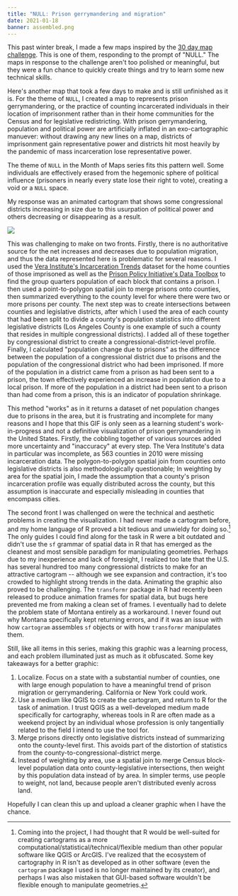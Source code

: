 ```yaml
---
title: "NULL: Prison gerrymandering and migration"
date: 2021-01-18
banner: assembled.png
---
```


This past winter break, I made a few maps inspired by the [30 day map challenge](https://github.com/tjukanovt/30DayMapChallenge). This is one of them, responding to the prompt of "NULL." The maps in response to the challenge aren't too polished or meaningful, but they were a fun chance to quickly create things and try to learn some new technical skills. 

Here's another map that took a few days to make and is still unfinished as it is. For the theme of `NULL`, I created a map to represents prison gerrymandering, or the practice of counting incarcerated individuals in their location of imprisonment rather than in their home communities for the Census and for legislative redistricting. With prison gerrymandering, population and political power are artificially inflated in an exo-cartographic manuever: without drawing any new lines on a map, districts of imprisonment gain representative power and districts hit most heavily by the pandemic of mass incarceration lose representative power. 

The theme of `NULL` in the Month of Maps series fits this pattern well. Some individuals are effectively erased from the hegemonic sphere of political influence (prisoners in nearly every state lose their right to vote), creating a void or a `NULL` space. 

My response was an animated cartogram that shows some congressional districts increasing in size due to this usurpation of political power and others decreasing or disappearing as a result. 

![](assembled.gif)

This was challenging to make on two fronts. Firstly, there is no authoritative source for the net increases and decreases due to population migration, and thus the data represented here is problematic for several reasons. I used the [Vera Institute's Incarceration Trends](https://github.com/vera-institute/incarceration-trends) dataset for the home counties of those imprisoned as well as the [Prison Policy Initiative's Data Toolbox](https://www.prisonpolicy.org/data/) to find the group quarters population of each block that contains a prison. I then used a point-to-polygon spatial join to merge prisons onto counties, then summarized everything to the county level for where there were two or more prisons per county. The next step was to create intersections between counties and legislative districts, after which I used the area of each county that had been split to divide a county's population statistics into different legislative districts (Los Angeles County is one example of such a county that resides in multiple congressional districts). I added all of these together by congressional district to create a congressional-district-level profile. Finally, I calculated "population change due to prisons" as the difference between the population of a congressional district due to prisons and the population of the congressional district who had been imprisoned. If more of the population in a district came from a prison as had been sent to a prison, the town effectively experienced an increase in population due to a local prison. If more of the population in a district had been sent to a prison than had come from a prison, this is an indicator of population shrinkage.  

This method "works" as in it returns a dataset of net population changes due to prisons in the area, but it is frustrating and incomplete for many reasons and I hope that this GIF is only seen as a learning student's work-in-progress and not a definitive visualization of prison gerrymandering in the United States. Firstly, the cobbling together of various sources added more uncertainty and "inaccuracy" at every step. The Vera Institute's data in particular was incomplete, as 563 counties in 2010 were missing incarceration data. The polygon-to-polygon spatial join from counties onto legislative districts is also methodologically questionable; In weighting by area for the spatial join, I made the assumption that a county's prison incarceration profile was equally distributed across the county, but this assumption is inaccurate and especially misleading in counties that encompass cities. 

The second front I was challenged on were the technical and aesthetic problems in creating the visualization. I had never made a cartogram before, and my home language of R proved a bit tedious and unwieldy for doing so.[^1] The only guides I could find along for the task in R were a bit outdated and didn't use the `sf` grammar of spatial data in R that has emerged as the cleanest and most sensible paradigm for manipulating geometries. Perhaps due to my inexperience and lack of foresight, I realized too late that the U.S. has several hundred too many congressional districts to make for an attractive cartogram -- although we see expansion and contraction, it's too crowded to highlight strong trends in the data. Animating the graphic also proved to be challenging. The `transformr` package in R had recently been released to produce animation frames for spatial data, but bugs here prevented me from making a clean set of frames. I eventually had to delete the problem state of Montana entirely as a workaround. I never found out why Montana specifically kept returning errors, and if it was an issue with how `cartogram` assembles `sf` objects or with how `transformr` manipulates them. 


Still, like all items in this series, making this graphic was a learning process, and each problem illuminated just as much as it obfuscated. Some key takeaways for a better graphic: 

1. Localize. Focus on a state with a substantial number of counties, one with large enough population to have a meaningful trend of prison migration or gerrymandering. California or New York could work. 
2. Use a medium like QGIS to create the cartogram, and return to R for the task of animation. I trust QGIS as a well-developed medium made specifically for cartography, whereas tools in R are often made as a weekend project by an individual whose profession is only tangentially related to the field I intend to use the tool for. 
3. Merge prisons directly onto legislative districts instead of summarizing onto the county-level first. This avoids part of the distortion of statistics from the county-to-congressional-district merge. 
4. Instead of weighting by area, use a spatial join to merge Census block-level population data onto county-legislative intersections, then weight by this population data instead of by area. In simpler terms, use people to weight, not land, because people aren't distributed evenly across land. 

Hopefully I can clean this up and upload a cleaner graphic when I have the chance. 

[^1]: Coming into the project, I had thought that R would be well-suited for creating cartograms as a more computational/statistical/technical/flexible medium than other popular software like QGIS or ArcGIS. I've realized that the ecosystem of cartography in R isn't as developed as in other software (even the `cartogram` package I used is no longer maintained by its creator), and perhaps I was also mistaken that GUI-based software wouldn't be flexible enough to manipulate geometries.
